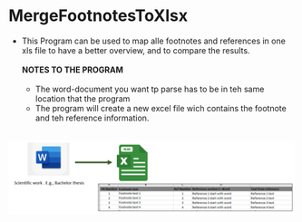 # MergeFootnotesToXlsx


- This Program can be used to map alle footnotes and references in one xls file to have a better overview, and to compare the results.<br>
  <br><b> NOTES TO THE PROGRAM </b><br> <br>
    - The word-document you want tp parse has to be in teh same location that the program<br>
    - The program will create a new excel file wich contains the footnote and teh reference information.<br>
  <br>
  
![Program Structure](./img/MergeFootnotesToXlsx.PNG)
   